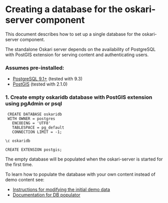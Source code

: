# Creating a database for the oskari-server component

This document describes how to set up a single database for the oskari-server component.

The standalone Oskari server depends on the availability of PostgreSQL with
PostGIS extension for serving content and authenticating users.

### Assumes pre-installed:

* [PostgreSQL 9.1+](http://www.postgresql.org/) (tested with 9.3)
* [PostGIS](http://postgis.net/) (tested with 2.1.0)

### 1. Create empty oskaridb database with PostGIS extension using pgAdmin or psql

     CREATE DATABASE oskaridb
     WITH OWNER = postgres
       ENCODING = 'UTF8'
       TABLESPACE = pg_default
       CONNECTION LIMIT = -1;

    \c oskaridb

    CREATE EXTENSION postgis;

The empty database will be populated when the oskari-server is started for the first time.

To learn how to populate the database with your own content instead of demo content see:
* [Instructions for modifying the initial demo data](/documentation/backend/database-customize-initial-data)
* [Documentation for DB populator](/documentation/backend/database-populate)

